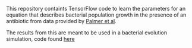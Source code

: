 This repository containts TensorFlow code to learn the parameters for an equation that describes bacterial population growth
in the presence of an antibiotic from data provided by [Palmer et al](http://dx.doi.org/10.1038/ncomms8385).

The results from this are meant to be used in a bacterial evolution simulation, code found [here](github.com/rhys-saldanha/comp3200-simulation)
